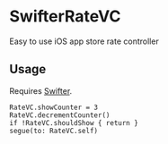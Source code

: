 # SwifterRateVC
Easy to use iOS app store rate controller

## Usage
Requires [Swifter](https://github.com/rokgregoric/Swifter).

```
RateVC.showCounter = 3
RateVC.decrementCounter()
if !RateVC.shouldShow { return }
segue(to: RateVC.self)
```